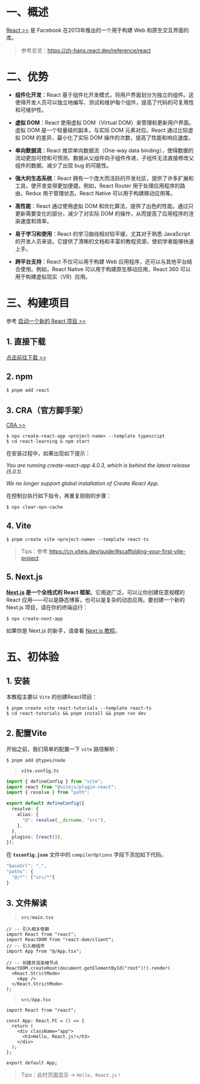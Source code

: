# 一、概述

[React >>](https://zh-hans.reactjs.org/) 是 Facebook 在2013年推出的一个用于构建 Web 和原生交互界面的库。

> 参考总览：https://zh-hans.react.dev/reference/react

# 二、优势

- **组件化开发**：React 基于组件化开发模式，将用户界面划分为独立的组件。这使得开发人员可以独立地编写、测试和维护每个组件，提高了代码的可复用性和可维护性。

- **虚拟 DOM**：React 使用虚拟 DOM（Virtual DOM）来管理和更新用户界面。虚拟 DOM 是一个轻量级的副本，与实际 DOM 元素对应。React 通过比较虚拟 DOM 的差异，最小化了实际 DOM 操作的次数，提高了性能和响应速度。
- **单向数据流**：React 推崇单向数据流（One-way data binding），使得数据的流动更加可控和可预测。数据从父组件向子组件传递，子组件无法直接修改父组件的数据，减少了出现 bug 的可能性。
- **强大的生态系统**：React 拥有一个庞大而活跃的开发社区，提供了许多扩展和工具，使开发变得更加便捷。例如，React Router 用于处理应用程序的路由，Redux 用于管理状态，React Native 可以用于构建移动应用等。
- **高性能**：React 通过使用虚拟 DOM 和优化算法，提供了出色的性能。通过只更新需要变化的部分，减少了对实际 DOM 的操作，从而提高了应用程序的渲染速度和效率。
- **易于学习和使用**：React 的学习曲线相对较平缓，尤其对于熟悉 JavaScript 的开发人员来说。它提供了清晰的文档和丰富的教程资源，使初学者能够快速上手。
- **跨平台支持**：React 不仅可以用于构建 Web 应用程序，还可以与其他平台结合使用。例如，React Native 可以用于构建原生移动应用，React 360 可以用于构建虚拟现实（VR）应用。

# 三、构建项目

参考 [启动一个新的 React 项目 >>](https://zh-hans.react.dev/learn/start-a-new-react-project)

## 1. 直接下载

[点击前往下载 >>](https://github.com/facebook/react/releases)

## 2. npm 

```shell
$ pnpm add react
```

## 3. CRA（官方脚手架）

[CRA >>](https://create-react-app.dev/)

```shell
$ npx create-react-app <project-name> --template typescript
$ cd react-learning & npm start
```

在安装过程中，如果出现如下提示：

*You are running create-react-app 4.0.3, which is behind the latest release (5.0.1).*

*We no longer support global installation of Create React App.*

在控制台执行如下指令，再重复刚刚的步骤：

```shell
$ npx clear-npx-cache
```

## 4. Vite

```shell
$ pnpm create vite <project-name> --template react-ts
```

> Tips：参考 <https://cn.vitejs.dev/guide/#scaffolding-your-first-vite-project>

## 5. Next.js

**[Next.js](https://nextjs.org/) 是一个全栈式的 React 框架**。它用途广泛，可以让你创建任意规模的 React 应用——可以是静态博客，也可以是复杂的动态应用。要创建一个新的 Next.js 项目，请在你的终端运行：

```shell
$ npx create-next-app
```

如果你是 Next.js 的新手，请查看 [Next.js 教程](https://nextjs.org/learn/foundations/about-nextjs)。

# 五、初体验

## 1. 安装

本教程主要以 `Vite` 的创建React项目：

```shell
$ pnpm create vite react-tutorials --template react-ts
$ cd react-tutorials && pnpm install && pnpm run dev 
```

## 2. 配置Vite

开始之前，我们简单的配置一下 `vite` 路径解析：

```shell
$ pnpm add @types/node
```

> **`vite.config.ts`**

```ts
import { defineConfig } from "vite";
import react from "@vitejs/plugin-react";
import { resolve } from "path";

export default defineConfig({
  resolve: {
    alias: {
      "@": resolve(__dirname, "src"),
    },
  },
  plugins: [react()],
});
```

在 **`tsconfig.json`** 文件中的 `compilerOptions` 字段下添加如下代码。

```ts
"baseUrl": ".",
"paths": {
  "@/*": ["src/*"]
}
```

## 3. 文件解读

> **`src/main.tsx`**

```tsx
// -- 引入相关依赖
import React from "react";
import ReactDOM from "react-dom/client";
// -- 引入根组件
import App from "@/App.tsx";

// -- 创建并渲染根节点
ReactDOM.createRoot(document.getElementById("root")!).render(
  <React.StrictMode>
    <App />
  </React.StrictMode>
);
```

> **`src/App.tsx`**

```tsx
import React from "react";

const App: React.FC = () => {
  return (
    <div className="app">
      <h3>Hello, React.js!</h3>
    </div>
  );
};

export default App;

```

> Tips：此时页面显示 → `Hello, React.js！`

